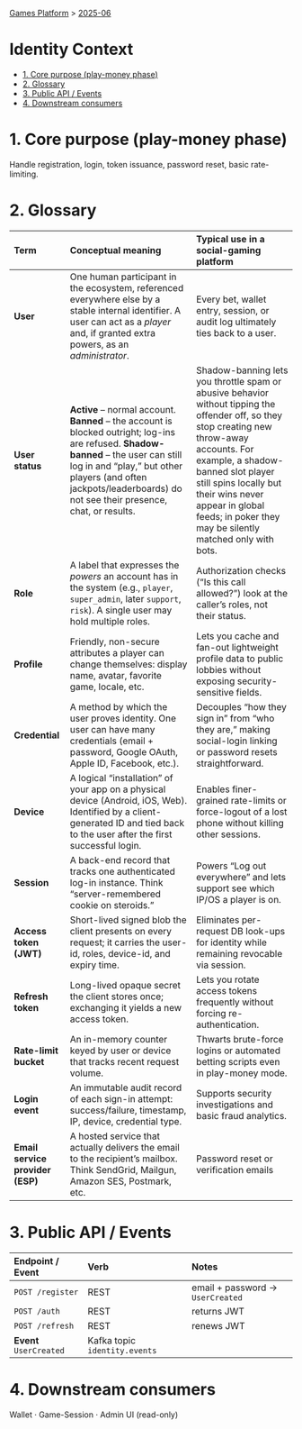 
[Games Platform](..\..\Games%20Platform.md) > [2025-06](..\2025-06.md)

# Identity Context

- [1. Core purpose (play-money phase)](#key-1-core-purpose-play-money-phase)
- [2. Glossary](#key-2-glossary)
- [3. Public API / Events](#key-3-public-api-events)
- [4. Downstream consumers](#key-4-downstream-consumers)

# 1. Core purpose (play-money phase)

Handle registration, login, token issuance, password reset, basic rate-limiting.

# 2. Glossary

|  **Term**                        |  **Conceptual meaning**                                                                                                                                                                                                                                     |  **Typical use in a social-gaming platform**                                                                                                                                                                                                                                                               |
|:---------------------------------|:------------------------------------------------------------------------------------------------------------------------------------------------------------------------------------------------------------------------------------------------------------|:-----------------------------------------------------------------------------------------------------------------------------------------------------------------------------------------------------------------------------------------------------------------------------------------------------------|
| **User**                         | One human participant in the ecosystem, referenced everywhere else by a stable internal identifier. A user can act as a *player* and, if granted extra powers, as an *administrator*.                                                                       | Every bet, wallet entry, session, or audit log ultimately ties back to a user.                                                                                                                                                                                                                             |
| **User status**                  | **Active** – normal account.  **Banned** – the account is blocked outright; log-ins are refused. **Shadow-banned** – the user can still log in and “play,” but other players (and often jackpots/leaderboards) do not see their presence, chat, or results. | Shadow-banning lets you throttle spam or abusive behavior without tipping the offender off, so they stop creating new throw-away accounts. For example, a shadow-banned slot player still spins locally but their wins never appear in global feeds; in poker they may be silently matched only with bots. |
| **Role**                         | A label that expresses the *powers* an account has in the system (e.g., `player`, `super_admin`, later `support`, `risk`). A single user may hold multiple roles.                                                                                           | Authorization checks (“Is this call allowed?”) look at the caller’s roles, not their status.                                                                                                                                                                                                               |
| **Profile**                      | Friendly, non-secure attributes a player can change themselves: display name, avatar, favorite game, locale, etc.                                                                                                                                           | Lets you cache and fan-out lightweight profile data to public lobbies without exposing security-sensitive fields.                                                                                                                                                                                          |
| **Credential**                   | A method by which the user proves identity. One user can have many credentials (email + password, Google OAuth, Apple ID, Facebook, etc.).                                                                                                                  | Decouples “how they sign in” from “who they are,” making social-login linking or password resets straightforward.                                                                                                                                                                                          |
| **Device**                       | A logical “installation” of your app on a physical device (Android, iOS, Web). Identified by a client-generated ID and tied back to the user after the first successful login.                                                                              | Enables finer-grained rate-limits or force-logout of a lost phone without killing other sessions.                                                                                                                                                                                                          |
| **Session**                      | A back-end record that tracks one authenticated log-in instance. Think “server-remembered cookie on steroids.”                                                                                                                                              | Powers “Log out everywhere” and lets support see which IP/OS a player is on.                                                                                                                                                                                                                               |
| **Access token (JWT)**           | Short-lived signed blob the client presents on every request; it carries the user-id, roles, device-id, and expiry time.                                                                                                                                    | Eliminates per-request DB look-ups for identity while remaining revocable via session.                                                                                                                                                                                                                     |
| **Refresh token**                | Long-lived opaque secret the client stores once; exchanging it yields a new access token.                                                                                                                                                                   | Lets you rotate access tokens frequently without forcing re-authentication.                                                                                                                                                                                                                                |
| **Rate-limit bucket**            | An in-memory counter keyed by user or device that tracks recent request volume.                                                                                                                                                                             | Thwarts brute-force logins or automated betting scripts even in play-money mode.                                                                                                                                                                                                                           |
| **Login event**                  | An immutable audit record of each sign-in attempt: success/failure, timestamp, IP, device, credential type.                                                                                                                                                 | Supports security investigations and basic fraud analytics.                                                                                                                                                                                                                                                |
| **Email service provider (ESP)** | A hosted service that actually delivers the email to the recipient’s mailbox. Think SendGrid, Mailgun, Amazon SES, Postmark, etc.                                                                                                                           | Password reset or verification emails                                                                                                                                                                                                                                                                      |

# 3. Public API / Events

|  **Endpoint / Event**    |  **Verb**                     |  **Notes**                       |
|:-------------------------|:------------------------------|:---------------------------------|
| `POST /register`         | REST                          | email + password → `UserCreated` |
| `POST /auth`             | REST                          | returns JWT                      |
| `POST /refresh`          | REST                          | renews JWT                       |
| **Event** `UserCreated`  | Kafka topic `identity.events` |                                  |

# 4. Downstream consumers

Wallet · Game-Session · Admin UI (read-only)
